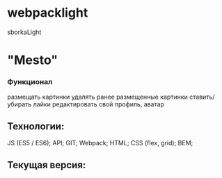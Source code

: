 # webpacklight
sborkaLight
# "Mesto"
### Функционал
размещать картинки
удалять ранее размещенные картинки
ставить/убирать лайки
редактировать свой профиль, аватар


## Технологии:
JS (ES5 / ES6);
API;
GIT;
Webpack;
HTML;
CSS (flex, grid);
BEM;

## Текущая версия: 
